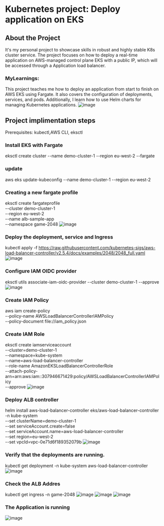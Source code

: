 # Kubernetes project: Deploy application on EKS

## About the Project
It's my personal project to showcase skills in robust and highly stable K8s cluster service. The project focuses on how to deploy a real-time application on AWS-managed control plane EKS with a public IP, which will be accessed through a Application load balancer.

### MyLearnings:
This project teaches me how to deploy an application from start to finish on AWS EKS using Fargate. It also covers the configuration of deployments, services, and pods. Additionally, I learn how to use Helm charts for managing Kubernetes applications.
![image](https://github.com/user-attachments/assets/d55c71dd-8d1d-4344-848c-66616c779198)



## Project implimentation steps
Prerequisites: kubectl,AWS CLI, eksctl

### Install EKS with Fargate
eksctl create cluster --name demo-cluster-1 --region eu-west-2 --fargate
### update
aws eks update-kubeconfig --name demo-cluster-1 --region eu-west-2
### Creating a new fargate profile 
eksctl create fargateprofile \
--cluster demo-cluster-1 \
--region eu-west-2 \
--name alb-sample-app \
--namespace game-2048
![image](https://github.com/user-attachments/assets/9e825d44-f7a1-420f-a3f7-8480e755ef35)

### Deploy the deployment, service and Ingress
kubectl apply -f https://raw.githubusercontent.com/kubernetes-sigs/aws-load-balancer-controller/v2.5.4/docs/examples/2048/2048_full.yaml
![image](https://github.com/user-attachments/assets/a9ebd7f2-d3da-4a3f-9e68-14a17c373d8c)

### Configure IAM OIDC provider
eksctl utils associate-iam-oidc-provider --cluster demo-cluster-1 --approve
![image](https://github.com/user-attachments/assets/7571dcfc-a50c-4f68-9dfc-6921be047a1b)

### Create IAM Policy
aws iam create-policy \
    --policy-name AWSLoadBalancerControllerIAMPolicy \
    --policy-document file://iam_policy.json

### Create IAM Role
eksctl create iamserviceaccount \
  --cluster=demo-cluster-1 \
  --namespace=kube-system \
  --name=aws-load-balancer-controller \
  --role-name AmazonEKSLoadBalancerControllerRole \
  --attach-policy-arn=arn:aws:iam::307946671429:policy/AWSLoadBalancerControllerIAMPolicy \
  --approve
![image](https://github.com/user-attachments/assets/345054dd-cc57-4b32-9501-65871984519a)

### Deploy ALB controller
helm install aws-load-balancer-controller eks/aws-load-balancer-controller -n kube-system \
  --set clusterName=demo-cluster-1 \
  --set serviceAccount.create=false \
  --set serviceAccount.name=aws-load-balancer-controller \
  --set region=eu-west-2 \
  --set vpcId=vpc-0e71d6f189352079b
![image](https://github.com/user-attachments/assets/ee33e95c-2cf1-4e0d-bc45-d60b65bd6bec)

### Verify that the deployments are running.
kubectl get deployment -n kube-system aws-load-balancer-controller
![image](https://github.com/user-attachments/assets/b48c6e95-933b-491f-a620-353c17731b9d)

### Check the ALB Addres
kubectl get ingress -n game-2048
![image](https://github.com/user-attachments/assets/d6cc37f1-3b1d-480a-b950-cbabbfac176f)
![image](https://github.com/user-attachments/assets/dcc1beb2-500c-461e-8037-9f41c04caf21)
![image](https://github.com/user-attachments/assets/06437375-5894-466d-b381-e15bf52f8ebe)


### The Application is running
![image](https://github.com/user-attachments/assets/d0b79597-5267-46ef-9db4-a4a02d8b43a3)




